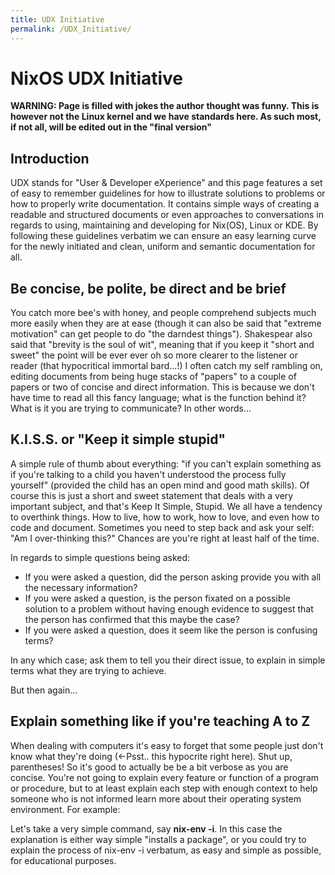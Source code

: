 ```yaml
---
title: UDX Initiative
permalink: /UDX_Initiative/
---
```


NixOS UDX Initiative
====================

**WARNING: Page is filled with jokes the author thought was funny. This is however not the Linux kernel and we have standards here. As such most, if not all, will be edited out in the "final version"**

Introduction
------------

UDX stands for "User & Developer eXperience" and this page features a set of easy to remember guidelines for how to illustrate solutions to problems or how to properly write documentation. It contains simple ways of creating a readable and structured documents or even approaches to conversations in regards to using, maintaining and developing for Nix(OS), Linux or KDE. By following these guidelines verbatim we can ensure an easy learning curve for the newly initiated and clean, uniform and semantic documentation for all.

Be concise, be polite, be direct and be brief
---------------------------------------------

You catch more bee's with honey, and people comprehend subjects much more easily when they are at ease (though it can also be said that "extreme motivation" can get people to do "the darndest things"). Shakespear also said that "brevity is the soul of wit", meaning that if you keep it "short and sweet" the point will be ever ever oh so more clearer to the listener or reader (that hypocritical immortal bard...!) I often catch my self rambling on, editing documents from being huge stacks of "papers" to a couple of papers or two of concise and direct information. This is because we don't have time to read all this fancy language; what is the function behind it? What is it you are trying to communicate? In other words...

K.I.S.S. or "Keep it simple stupid"
-----------------------------------

A simple rule of thumb about everything: "if you can't explain something as if you're talking to a child you haven't understood the process fully yourself" (provided the child has an open mind and good math skills). Of course this is just a short and sweet statement that deals with a very important subject, and that's Keep It Simple, Stupid. We all have a tendency to overthink things. How to live, how to work, how to love, and even how to code and document. Sometimes you need to step back and ask your self: "Am I over-thinking this?" Chances are you're right at least half of the time.

In regards to simple questions being asked:

-   If you were asked a question, did the person asking provide you with all the necessary information?
-   If you were asked a question, is the person fixated on a possible solution to a problem without having enough evidence to suggest that the person has confirmed that this maybe the case?
-   If you were asked a question, does it seem like the person is confusing terms?

In any which case; ask them to tell you their direct issue, to explain in simple terms what they are trying to achieve.

But then again...

Explain something like if you're teaching A to Z
------------------------------------------------

When dealing with computers it's easy to forget that some people just don't know what they're doing (&lt;-Psst.. this hypocrite right here). Shut up, parentheses! So it's good to actually be be a bit verbose as you are concise. You're not going to explain every feature or function of a program or procedure, but to at least explain each step with enough context to help someone who is not informed learn more about their operating system environment. For example:

Let's take a very simple command, say **nix-env -i**. In this case the explanation is either way simple "installs a package", or you could try to explain the process of nix-env -i verbatum, as easy and simple as possible, for educational purposes.
